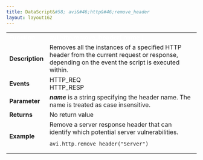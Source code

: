 ```yaml
---
title: DataScript&#58; avi&#46;http&#46;remove_header
layout: layout162
---
```

<table class="table table-hover table table-bordered table-hover">  
<tbody>       
<tr>   
<td><font size="3" color="white"><strong>Function</strong></font></td>
<td><font color="white"><b>avi.http.remove_header( name )</b></font></td>
</tr>
<tr>   
<td><font size="3"><strong>Description</strong></font></td>
<td>Removes all the instances of a specified HTTP header from the current request or response, depending on the event the script is executed within.</td>
</tr>
<tr>   
<td><font size="3"><strong>Events</strong></font></td>
<td>HTTP_REQ<br> HTTP_RESP</td>
</tr>
<tr>   
<td><font size="3"><strong>Parameter</strong></font></td>
<td><strong><em>name</em> </strong>is a string specifying the header name. The name is treated as case insensitive.</td>
</tr>
<tr>   
<td><font size="3"><strong>Returns</strong></font></td>
<td>No return value</td>
</tr>
<tr>   
<td><font size="3"><strong>Example</strong></font></td>
<td>Remove a server response header that can identify which potential server vulnerabilities.<br> 
<!-- Crayon Syntax Highlighter v2.7.1 --> <pre><code class="language-lua">avi.http.remove_header("Server")</code></pre> 
<!-- [Format Time: 0.0008 seconds] --></td>
</tr>
</tbody>
</table> 